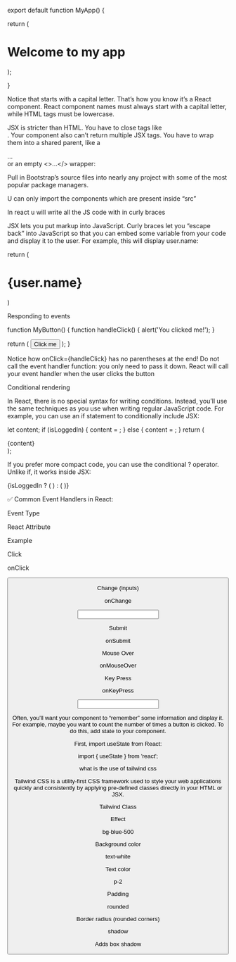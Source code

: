 
export default function MyApp() {

return (

<div>

<h1>Welcome to my app</h1>

<MyButton />

</div>

);

}

Notice that <MyButton /> starts with a capital letter. That’s how you know it’s a React component. React component names must always start with a capital letter, while HTML tags must be lowercase.

JSX is stricter than HTML. You have to close tags like <br />. Your component also can’t return multiple JSX tags. You have to wrap them into a shared parent, like a <div>...</div> or an empty <>...</> wrapper:

Pull in Bootstrap’s source files into nearly any project with some of the most popular package managers.

U can only import the components which are present inside “src”

In react u will write all the JS code with in curly braces

JSX lets you put markup into JavaScript. Curly braces let you “escape back” into JavaScript so that you can embed some variable from your code and display it to the user. For example, this will display user.name:


return (
  <h1>
    {user.name}
  </h1>
)

Responding to events

function MyButton() {
  function handleClick() {
    alert('You clicked me!');
  }

  return (
    <button onClick={handleClick}>
      Click me
    </button>
  );
}

Notice how onClick={handleClick} has no parentheses at the end! Do not call the event handler function: you only need to pass it down. React will call your event handler when the user clicks the button

Conditional rendering

In React, there is no special syntax for writing conditions. Instead, you’ll use the same techniques as you use when writing regular JavaScript code. For example, you can use an if statement to conditionally include JSX:

let content;
if (isLoggedIn) {
  content = <AdminPanel />;
} else {
  content = <LoginForm />;
}
return (
  <div>
    {content}
  </div>
);

If you prefer more compact code, you can use the conditional ? operator. Unlike if, it works inside JSX:


<div>
  {isLoggedIn ? (
    <AdminPanel />
  ) : (
    <LoginForm />
  )}
</div>

✅ Common Event Handlers in React:

Event Type

React Attribute

Example

Click

onClick

<button onClick={fn}>

Change (inputs)

onChange

<input onChange={fn} />

Submit

onSubmit

<form onSubmit={fn}>

Mouse Over

onMouseOver

<div onMouseOver={fn}>

Key Press

onKeyPress

<input onKeyPress={fn} />

Often, you’ll want your component to “remember” some information and display it. For example, maybe you want to count the number of times a button is clicked. To do this, add state to your component.

First, import useState from React:


import { useState } from 'react';

what is the use of tailwind css

Tailwind CSS is a utility-first CSS framework used to style your web applications quickly and consistently by applying pre-defined classes directly in your HTML or JSX.

Tailwind Class

Effect

bg-blue-500

Background color

text-white

Text color

p-2

Padding

rounded

Border radius (rounded corners)

shadow

Adds box shadow

